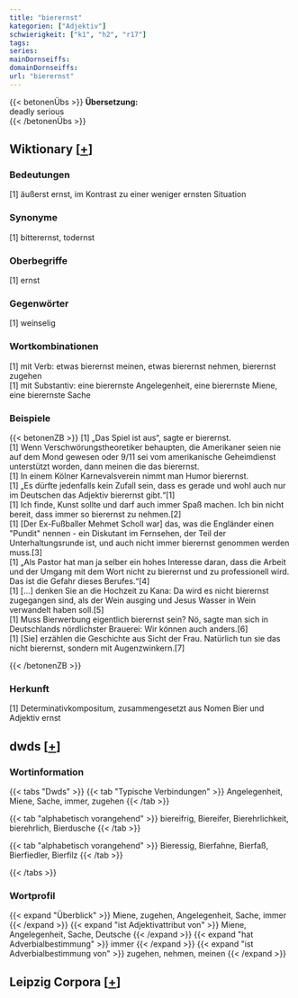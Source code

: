 ```yaml
---
title: "bierernst"
kategorien: ["Adjektiv"]
schwierigkeit: ["k1", "h2", "r17"]
tags:
series:
mainDornseiffs:
domainDornseiffs:
url: "bierernst"
---
```


{{< betonenÜbs >}}
**Übersetzung:**  
deadly serious  
{{< /betonenÜbs >}}

## Wiktionary [[+](https://de.wiktionary.org/wiki/bierernst)]

### Bedeutungen
[1] äußerst ernst, im Kontrast zu einer weniger ernsten Situation  

### Synonyme
[1] bitterernst, todernst  

### Oberbegriffe
[1] ernst  

### Gegenwörter
[1] weinselig  

### Wortkombinationen
[1] mit Verb: etwas bierernst meinen, etwas bierernst nehmen, bierernst zugehen  
[1] mit Substantiv: eine bierernste Angelegenheit, eine bierernste Miene, eine bierernste Sache  

### Beispiele
{{< betonenZB >}}
[1] „Das Spiel ist aus“, sagte er bierernst.  
[1] Wenn Verschwörungstheoretiker behaupten, die Amerikaner seien nie auf dem Mond gewesen oder 9/11 sei vom amerikanische Geheimdienst unterstützt worden, dann meinen die das bierernst.  
[1] In einem Kölner Karnevalsverein nimmt man Humor bierernst.  
[1] „Es dürfte jedenfalls kein Zufall sein, dass es gerade und wohl auch nur im Deutschen das Adjektiv bierernst gibt.“[1]  
[1] Ich finde, Kunst sollte und darf auch immer Spaß machen. Ich bin nicht bereit, dass immer so bierernst zu nehmen.[2]  
[1] [Der Ex-Fußballer Mehmet Scholl war] das, was die Engländer einen "Pundit" nennen - ein Diskutant im Fernsehen, der Teil der Unterhaltungsrunde ist, und auch nicht immer bierernst genommen werden muss.[3]  
[1] „Als Pastor hat man ja selber ein hohes Interesse daran, dass die Arbeit und der Umgang mit dem Wort nicht zu bierernst und zu professionell wird. Das ist die Gefahr dieses Berufes.“[4]  
[1] […] denken Sie an die Hochzeit zu Kana: Da wird es nicht bierernst zugegangen sind, als der Wein ausging und Jesus Wasser in Wein verwandelt haben soll.[5]  
[1] Muss Bierwerbung eigentlich bierernst sein? Nö, sagte man sich in Deutschlands nördlichster Brauerei: Wir können auch anders.[6]  
[1] [Sie] erzählen die Geschichte aus Sicht der Frau. Natürlich tun sie das nicht bierernst, sondern mit Augenzwinkern.[7]  

{{< /betonenZB >}}
### Herkunft
[1] Determinativkompositum, zusammengesetzt aus Nomen Bier und Adjektiv ernst  



## dwds [[+](https://www.dwds.de/wb/bierernst)]

### Wortinformation
{{< tabs "Dwds" >}}
{{< tab "Typische Verbindungen" >}}
Angelegenheit, Miene, Sache, immer, zugehen
{{< /tab >}}

{{< tab "alphabetisch vorangehend" >}}
biereifrig, Biereifer, Bierehrlichkeit, bierehrlich, Bierdusche
{{< /tab >}}

{{< tab "alphabetisch vorangehend" >}}
Bieressig, Bierfahne, Bierfaß, Bierfiedler, Bierfilz
{{< /tab >}}

{{< /tabs >}}

### Wortprofil
{{< expand "Überblick" >}} Miene, zugehen, Angelegenheit, Sache, immer {{< /expand >}}
{{< expand "ist Adjektivattribut von" >}} Miene, Angelegenheit, Sache, Deutsche {{< /expand >}}
{{< expand "hat Adverbialbestimmung" >}} immer {{< /expand >}}
{{< expand "ist Adverbialbestimmung von" >}} zugehen, nehmen, meinen {{< /expand >}}

## Leipzig Corpora [[+](https://corpora.uni-leipzig.de/en/res?word=bierernst&corpusId=deu_newscrawl-public_2018)]

